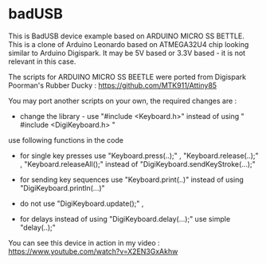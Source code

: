 # badUSB
This is BadUSB device example based on ARDUINO MICRO SS BETTLE. This is a clone of Arduino Leonardo based on ATMEGA32U4 chip looking similar to Arduino Digispark. It may be 5V based or 3.3V based - it is not relevant in this case.

The scripts for ARDUINO MICRO SS BEETLE were ported from Digispark Poorman's Rubber Ducky : https://github.com/MTK911/Attiny85

You may port another scripts on your own, the required changes are :

- change the library - use  "#include <Keyboard.h>"  instead of using " #include <DigiKeyboard.h> "

use following functions in the code

- for single key presses use "Keyboard.press(..);" , "Keyboard.release(..);" , "Keyboard.releaseAll();"  instead of "DigiKeyboard.sendKeyStroke(...);"

- for sending key sequences use "Keyboard.print(..)"  instead of using "DigiKeyboard.println(...)"

- do not use "DigiKeyboard.update();" , 

- for delays instead of using "DigiKeyboard.delay(...);"  use simple "delay(..);" 


You can see this device in action in my video : https://www.youtube.com/watch?v=X2EN3GxAkhw


